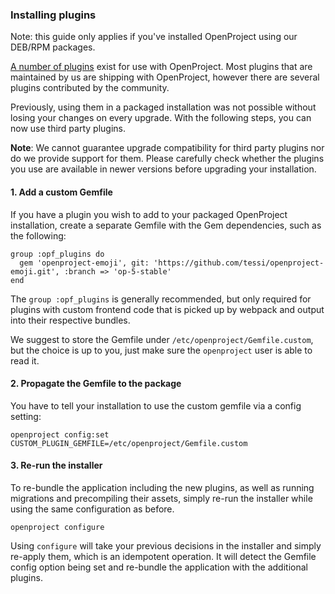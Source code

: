 ### Installing plugins

Note: this guide only applies if you've installed OpenProject using our DEB/RPM packages.

[A number of plugins](https://www.openproject.org/plugins/) exist
for use with OpenProject. Most plugins that are maintained by us are shipping
with OpenProject, however there are several plugins contributed by the
community.

Previously, using them in a packaged installation was not possible without
losing your changes on every upgrade. With the following steps, you can now use
third party plugins.

**Note**: We cannot guarantee upgrade compatibility for third party plugins nor
do we provide support for them. Please carefully check whether the plugins you
use are available in newer versions before upgrading your installation.

#### 1. Add a custom Gemfile

If you have a plugin you wish to add to your packaged OpenProject installation,
create a separate Gemfile with the Gem dependencies, such as the following:

```
group :opf_plugins do
  gem 'openproject-emoji', git: 'https://github.com/tessi/openproject-emoji.git', :branch => 'op-5-stable'
end
```

The `group :opf_plugins` is generally recommended, but only required for plugins with custom frontend code that is picked up by webpack and output into their respective bundles.

We suggest to store the Gemfile under `/etc/openproject/Gemfile.custom`, but
the choice is up to you, just make sure the `openproject` user is able to read
it.

#### 2. Propagate the Gemfile to the package

You have to tell your installation to use the custom gemfile via a config setting:

```
openproject config:set CUSTOM_PLUGIN_GEMFILE=/etc/openproject/Gemfile.custom
```

#### 3. Re-run the installer

To re-bundle the application including the new plugins, as well as running
migrations and precompiling their assets, simply re-run the installer while
using the same configuration as before.

```
openproject configure
```

Using `configure` will take your previous decisions in the installer and simply
re-apply them, which is an idempotent operation. It will detect the Gemfile
config option being set and re-bundle the application with the additional plugins.
